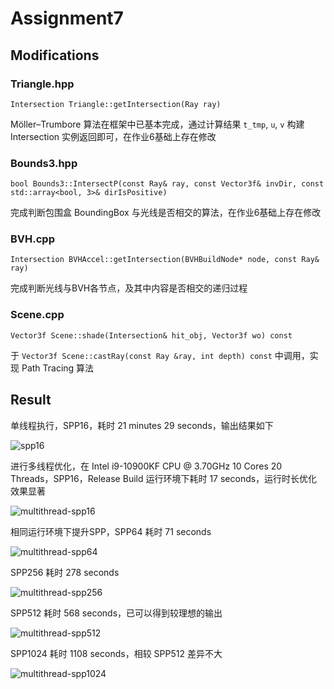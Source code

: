 # Assignment7

## Modifications

### Triangle.hpp

`Intersection Triangle::getIntersection(Ray ray)`

Möller–Trumbore 算法在框架中已基本完成，通过计算结果 `t_tmp`, `u`, `v` 构建 Intersection 实例返回即可，在作业6基础上存在修改

### Bounds3.hpp

`bool Bounds3::IntersectP(const Ray& ray, const Vector3f& invDir, const std::array<bool, 3>& dirIsPositive)`

完成判断包围盒 BoundingBox 与光线是否相交的算法，在作业6基础上存在修改

### BVH.cpp

`Intersection BVHAccel::getIntersection(BVHBuildNode* node, const Ray& ray)`

完成判断光线与BVH各节点，及其中内容是否相交的递归过程

### Scene.cpp

`Vector3f Scene::shade(Intersection& hit_obj, Vector3f wo) const`

于 `Vector3f Scene::castRay(const Ray &ray, int depth) const` 中调用，实现 Path Tracing 算法

## Result

单线程执行，SPP16，耗时 21 minutes 29 seconds，输出结果如下

![spp16](./images/result-spp16.png)

进行多线程优化，在 Intel i9-10900KF CPU @ 3.70GHz 10 Cores 20 Threads，SPP16，Release Build 运行环境下耗时 17 seconds，运行时长优化效果显著

![multithread-spp16](./images/result-spp16-openpm.png)

相同运行环境下提升SPP，SPP64 耗时 71 seconds

![multithread-spp64](./images/result-spp64-openpm.png)

SPP256 耗时 278 seconds

![multithread-spp256](./images/result-spp256-openpm.png)

SPP512 耗时 568 seconds，已可以得到较理想的输出

![multithread-spp512](./images/result-spp512-openpm.png)

SPP1024 耗时 1108 seconds，相较 SPP512 差异不大

![multithread-spp1024](./images/result-spp1024-openpm.png)

